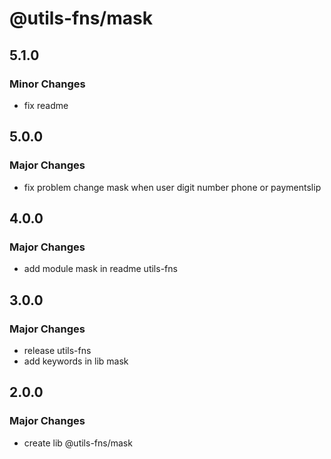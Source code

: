 # @utils-fns/mask

## 5.1.0

### Minor Changes

- fix readme

## 5.0.0

### Major Changes

- fix problem change mask when user digit number phone or paymentslip

## 4.0.0

### Major Changes

- add module mask in readme utils-fns

## 3.0.0

### Major Changes

- release utils-fns
- add keywords in lib mask

## 2.0.0

### Major Changes

- create lib @utils-fns/mask
